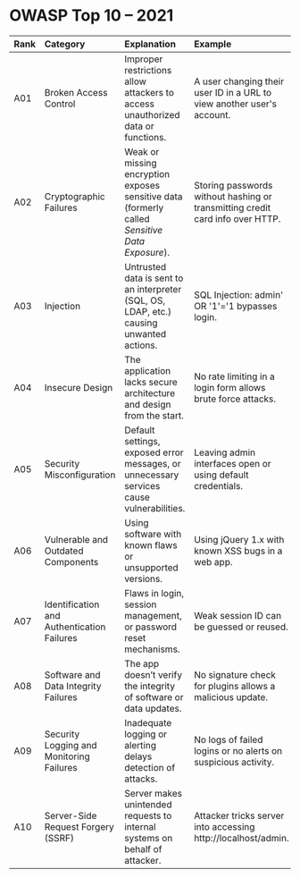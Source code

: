 # OWASP Top 10 – 2021

| Rank | Category | Explanation | Example |
| :---- | :---- | :---- | :---- |
| A01 | Broken Access Control | Improper restrictions allow attackers to access unauthorized data or functions. | A user changing their user ID in a URL to view another user's account. |
| A02 | Cryptographic Failures | Weak or missing encryption exposes sensitive data (formerly called *Sensitive Data Exposure*). | Storing passwords without hashing or transmitting credit card info over HTTP. |
| A03 | Injection | Untrusted data is sent to an interpreter (SQL, OS, LDAP, etc.) causing unwanted actions. | SQL Injection: admin' OR '1'='1 bypasses login. |
| A04 | Insecure Design | The application lacks secure architecture and design from the start. | No rate limiting in a login form allows brute force attacks. |
| A05 | Security Misconfiguration | Default settings, exposed error messages, or unnecessary services cause vulnerabilities. | Leaving admin interfaces open or using default credentials. |
| A06 | Vulnerable and Outdated Components | Using software with known flaws or unsupported versions. | Using jQuery 1.x with known XSS bugs in a web app. |
| A07 | Identification and Authentication Failures | Flaws in login, session management, or password reset mechanisms. | Weak session ID can be guessed or reused. |
| A08 | Software and Data Integrity Failures | The app doesn’t verify the integrity of software or data updates. | No signature check for plugins allows a malicious update. |
| A09 | Security Logging and Monitoring Failures | Inadequate logging or alerting delays detection of attacks. | No logs of failed logins or no alerts on suspicious activity. |
| A10 | Server-Side Request Forgery (SSRF) | Server makes unintended requests to internal systems on behalf of attacker. | Attacker tricks server into accessing http://localhost/admin. |

